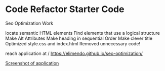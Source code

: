 # Code Refactor Starter Code
Seo Optimization Work

locate semantic HTML elements
Find elements that use a logical structure
Make Alt Attributes
Make heading in sequential Order
Make clever title
Optimized style.css and index.html
Removed unnecessary code!

reach application at \/
https://elimendo.github.io/seo-optimization/

[Screenshot of application](<Screenshot (17).png>)


